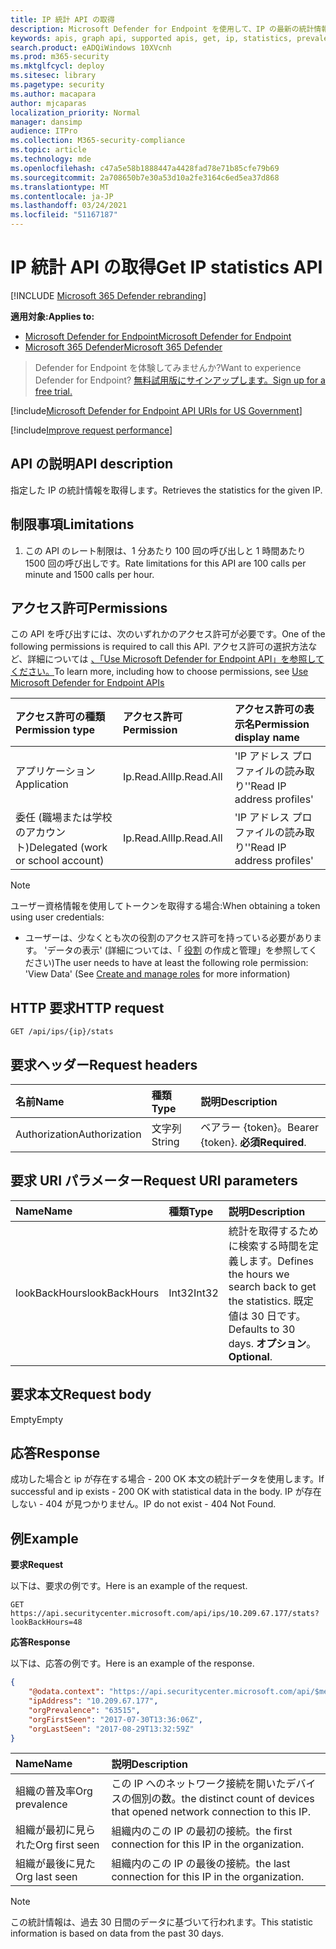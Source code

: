 ```yaml
---
title: IP 統計 API の取得
description: Microsoft Defender for Endpoint を使用して、IP の最新の統計情報を取得します。
keywords: apis, graph api, supported apis, get, ip, statistics, prevalence
search.product: eADQiWindows 10XVcnh
ms.prod: m365-security
ms.mktglfcycl: deploy
ms.sitesec: library
ms.pagetype: security
ms.author: macapara
author: mjcaparas
localization_priority: Normal
manager: dansimp
audience: ITPro
ms.collection: M365-security-compliance
ms.topic: article
ms.technology: mde
ms.openlocfilehash: c47a5e58b1888447a4428fad78e71b85cfe79b69
ms.sourcegitcommit: 2a708650b7e30a53d10a2fe3164c6ed5ea37d868
ms.translationtype: MT
ms.contentlocale: ja-JP
ms.lasthandoff: 03/24/2021
ms.locfileid: "51167187"
---
```

# <a name="get-ip-statistics-api"></a><span data-ttu-id="31043-104">IP 統計 API の取得</span><span class="sxs-lookup"><span data-stu-id="31043-104">Get IP statistics API</span></span>

[!INCLUDE [Microsoft 365 Defender rebranding](../../includes/microsoft-defender.md)]

<span data-ttu-id="31043-105">**適用対象:**</span><span class="sxs-lookup"><span data-stu-id="31043-105">**Applies to:**</span></span>
- [<span data-ttu-id="31043-106">Microsoft Defender for Endpoint</span><span class="sxs-lookup"><span data-stu-id="31043-106">Microsoft Defender for Endpoint</span></span>](https://go.microsoft.com/fwlink/p/?linkid=2154037)
- [<span data-ttu-id="31043-107">Microsoft 365 Defender</span><span class="sxs-lookup"><span data-stu-id="31043-107">Microsoft 365 Defender</span></span>](https://go.microsoft.com/fwlink/?linkid=2118804)

> <span data-ttu-id="31043-108">Defender for Endpoint を体験してみませんか?</span><span class="sxs-lookup"><span data-stu-id="31043-108">Want to experience Defender for Endpoint?</span></span> [<span data-ttu-id="31043-109">無料試用版にサインアップします。</span><span class="sxs-lookup"><span data-stu-id="31043-109">Sign up for a free trial.</span></span>](https://www.microsoft.com/microsoft-365/windows/microsoft-defender-atp?ocid=docs-wdatp-exposedapis-abovefoldlink) 

[!include[Microsoft Defender for Endpoint API URIs for US Government](../../includes/microsoft-defender-api-usgov.md)]

[!include[Improve request performance](../../includes/improve-request-performance.md)]

## <a name="api-description"></a><span data-ttu-id="31043-110">API の説明</span><span class="sxs-lookup"><span data-stu-id="31043-110">API description</span></span>
<span data-ttu-id="31043-111">指定した IP の統計情報を取得します。</span><span class="sxs-lookup"><span data-stu-id="31043-111">Retrieves the statistics for the given IP.</span></span>

## <a name="limitations"></a><span data-ttu-id="31043-112">制限事項</span><span class="sxs-lookup"><span data-stu-id="31043-112">Limitations</span></span>
1. <span data-ttu-id="31043-113">この API のレート制限は、1 分あたり 100 回の呼び出しと 1 時間あたり 1500 回の呼び出しです。</span><span class="sxs-lookup"><span data-stu-id="31043-113">Rate limitations for this API are 100 calls per minute and 1500 calls per hour.</span></span>

## <a name="permissions"></a><span data-ttu-id="31043-114">アクセス許可</span><span class="sxs-lookup"><span data-stu-id="31043-114">Permissions</span></span>
<span data-ttu-id="31043-115">この API を呼び出すには、次のいずれかのアクセス許可が必要です。</span><span class="sxs-lookup"><span data-stu-id="31043-115">One of the following permissions is required to call this API.</span></span> <span data-ttu-id="31043-116">アクセス許可の選択方法など、詳細については [、「Use Microsoft Defender for Endpoint API」を参照してください。](apis-intro.md)</span><span class="sxs-lookup"><span data-stu-id="31043-116">To learn more, including how to choose permissions, see [Use Microsoft Defender for Endpoint APIs](apis-intro.md)</span></span>

<span data-ttu-id="31043-117">アクセス許可の種類</span><span class="sxs-lookup"><span data-stu-id="31043-117">Permission type</span></span> |   <span data-ttu-id="31043-118">アクセス許可</span><span class="sxs-lookup"><span data-stu-id="31043-118">Permission</span></span>  |   <span data-ttu-id="31043-119">アクセス許可の表示名</span><span class="sxs-lookup"><span data-stu-id="31043-119">Permission display name</span></span>
:---|:---|:---
<span data-ttu-id="31043-120">アプリケーション</span><span class="sxs-lookup"><span data-stu-id="31043-120">Application</span></span> |   <span data-ttu-id="31043-121">Ip.Read.All</span><span class="sxs-lookup"><span data-stu-id="31043-121">Ip.Read.All</span></span> |   <span data-ttu-id="31043-122">'IP アドレス プロファイルの読み取り'</span><span class="sxs-lookup"><span data-stu-id="31043-122">'Read IP address profiles'</span></span>
<span data-ttu-id="31043-123">委任 (職場または学校のアカウント)</span><span class="sxs-lookup"><span data-stu-id="31043-123">Delegated (work or school account)</span></span> | <span data-ttu-id="31043-124">Ip.Read.All</span><span class="sxs-lookup"><span data-stu-id="31043-124">Ip.Read.All</span></span> |  <span data-ttu-id="31043-125">'IP アドレス プロファイルの読み取り'</span><span class="sxs-lookup"><span data-stu-id="31043-125">'Read IP address profiles'</span></span>

>[!NOTE]
> <span data-ttu-id="31043-126">ユーザー資格情報を使用してトークンを取得する場合:</span><span class="sxs-lookup"><span data-stu-id="31043-126">When obtaining a token using user credentials:</span></span>
>- <span data-ttu-id="31043-127">ユーザーは、少なくとも次の役割のアクセス許可を持っている必要があります。 'データの表示' (詳細については、「 [役割](user-roles.md) の作成と管理」を参照してください)</span><span class="sxs-lookup"><span data-stu-id="31043-127">The user needs to have at least the following role permission: 'View Data' (See [Create and manage roles](user-roles.md) for more information)</span></span>

## <a name="http-request"></a><span data-ttu-id="31043-128">HTTP 要求</span><span class="sxs-lookup"><span data-stu-id="31043-128">HTTP request</span></span>

```http
GET /api/ips/{ip}/stats
```

## <a name="request-headers"></a><span data-ttu-id="31043-129">要求ヘッダー</span><span class="sxs-lookup"><span data-stu-id="31043-129">Request headers</span></span>

<span data-ttu-id="31043-130">名前</span><span class="sxs-lookup"><span data-stu-id="31043-130">Name</span></span> | <span data-ttu-id="31043-131">種類</span><span class="sxs-lookup"><span data-stu-id="31043-131">Type</span></span> | <span data-ttu-id="31043-132">説明</span><span class="sxs-lookup"><span data-stu-id="31043-132">Description</span></span>
:---|:---|:---
<span data-ttu-id="31043-133">Authorization</span><span class="sxs-lookup"><span data-stu-id="31043-133">Authorization</span></span> | <span data-ttu-id="31043-134">文字列</span><span class="sxs-lookup"><span data-stu-id="31043-134">String</span></span> | <span data-ttu-id="31043-135">ベアラー {token}。</span><span class="sxs-lookup"><span data-stu-id="31043-135">Bearer {token}.</span></span> <span data-ttu-id="31043-136">**必須**</span><span class="sxs-lookup"><span data-stu-id="31043-136">**Required**.</span></span>

## <a name="request-uri-parameters"></a><span data-ttu-id="31043-137">要求 URI パラメーター</span><span class="sxs-lookup"><span data-stu-id="31043-137">Request URI parameters</span></span>

<span data-ttu-id="31043-138">Name</span><span class="sxs-lookup"><span data-stu-id="31043-138">Name</span></span> | <span data-ttu-id="31043-139">種類</span><span class="sxs-lookup"><span data-stu-id="31043-139">Type</span></span> | <span data-ttu-id="31043-140">説明</span><span class="sxs-lookup"><span data-stu-id="31043-140">Description</span></span>
:---|:---|:---
<span data-ttu-id="31043-141">lookBackHours</span><span class="sxs-lookup"><span data-stu-id="31043-141">lookBackHours</span></span> | <span data-ttu-id="31043-142">Int32</span><span class="sxs-lookup"><span data-stu-id="31043-142">Int32</span></span> | <span data-ttu-id="31043-143">統計を取得するために検索する時間を定義します。</span><span class="sxs-lookup"><span data-stu-id="31043-143">Defines the hours we search back to get the statistics.</span></span> <span data-ttu-id="31043-144">既定値は 30 日です。</span><span class="sxs-lookup"><span data-stu-id="31043-144">Defaults to 30 days.</span></span> <span data-ttu-id="31043-145">**オプション**。</span><span class="sxs-lookup"><span data-stu-id="31043-145">**Optional**.</span></span>

## <a name="request-body"></a><span data-ttu-id="31043-146">要求本文</span><span class="sxs-lookup"><span data-stu-id="31043-146">Request body</span></span>
<span data-ttu-id="31043-147">Empty</span><span class="sxs-lookup"><span data-stu-id="31043-147">Empty</span></span>

## <a name="response"></a><span data-ttu-id="31043-148">応答</span><span class="sxs-lookup"><span data-stu-id="31043-148">Response</span></span>
<span data-ttu-id="31043-149">成功した場合と ip が存在する場合 - 200 OK 本文の統計データを使用します。</span><span class="sxs-lookup"><span data-stu-id="31043-149">If successful and ip exists - 200 OK with statistical data in the body.</span></span> <span data-ttu-id="31043-150">IP が存在しない - 404 が見つかりません。</span><span class="sxs-lookup"><span data-stu-id="31043-150">IP do not exist - 404 Not Found.</span></span>


## <a name="example"></a><span data-ttu-id="31043-151">例</span><span class="sxs-lookup"><span data-stu-id="31043-151">Example</span></span>

<span data-ttu-id="31043-152">**要求**</span><span class="sxs-lookup"><span data-stu-id="31043-152">**Request**</span></span>

<span data-ttu-id="31043-153">以下は、要求の例です。</span><span class="sxs-lookup"><span data-stu-id="31043-153">Here is an example of the request.</span></span>

```http
GET https://api.securitycenter.microsoft.com/api/ips/10.209.67.177/stats?lookBackHours=48
```

<span data-ttu-id="31043-154">**応答**</span><span class="sxs-lookup"><span data-stu-id="31043-154">**Response**</span></span>

<span data-ttu-id="31043-155">以下は、応答の例です。</span><span class="sxs-lookup"><span data-stu-id="31043-155">Here is an example of the response.</span></span>


```json
{
    "@odata.context": "https://api.securitycenter.microsoft.com/api/$metadata#microsoft.windowsDefenderATP.api.InOrgIPStats",
    "ipAddress": "10.209.67.177",
    "orgPrevalence": "63515",
    "orgFirstSeen": "2017-07-30T13:36:06Z",
    "orgLastSeen": "2017-08-29T13:32:59Z"
}
```


| <span data-ttu-id="31043-156">Name</span><span class="sxs-lookup"><span data-stu-id="31043-156">Name</span></span> | <span data-ttu-id="31043-157">説明</span><span class="sxs-lookup"><span data-stu-id="31043-157">Description</span></span> |
| :--- | :---------- |
| <span data-ttu-id="31043-158">組織の普及率</span><span class="sxs-lookup"><span data-stu-id="31043-158">Org prevalence</span></span> | <span data-ttu-id="31043-159">この IP へのネットワーク接続を開いたデバイスの個別の数。</span><span class="sxs-lookup"><span data-stu-id="31043-159">the distinct count of devices that opened network connection to this IP.</span></span> |
| <span data-ttu-id="31043-160">組織が最初に見られた</span><span class="sxs-lookup"><span data-stu-id="31043-160">Org first seen</span></span> | <span data-ttu-id="31043-161">組織内のこの IP の最初の接続。</span><span class="sxs-lookup"><span data-stu-id="31043-161">the first connection for this IP in the organization.</span></span> |
| <span data-ttu-id="31043-162">組織が最後に見た</span><span class="sxs-lookup"><span data-stu-id="31043-162">Org last seen</span></span>  | <span data-ttu-id="31043-163">組織内のこの IP の最後の接続。</span><span class="sxs-lookup"><span data-stu-id="31043-163">the last connection for this IP in the organization.</span></span> |

> [!NOTE]
> <span data-ttu-id="31043-164">この統計情報は、過去 30 日間のデータに基づいて行われます。</span><span class="sxs-lookup"><span data-stu-id="31043-164">This statistic information is based on data from the past 30 days.</span></span> 

